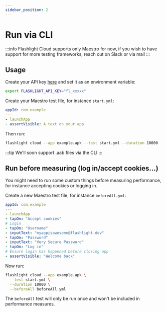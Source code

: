 ```yaml
---
sidebar_position: 2
---
```


# Run via CLI

:::info
Flashlight Cloud supports only Maestro for now, if you wish to have support for more testing frameworks, reach out on Slack or via mail
:::

## Usage

Create your API key [here](https://app.flashlight.dev/api-key) and set it as an environment variable:

```bash
export FLASHLIGHT_API_KEY="fl_xxxxx"
```

Create your Maestro test file, for instance `start.yml`:

```yml
appId: com.example
---
- launchApp
- assertVisible: A text on your app
```

Then run:

```bash
flashlight cloud --app example.apk --test start.yml --duration 10000
```

:::tip 
We'll soon support .aab files via the CLI
:::

## Run before measuring (log in/accept cookies...)

You might need to run some custom things before measuring performance, for instance accepting cookies or logging in. 

Create a new Maestro test file, for instance `beforeAll.yml`:

```yml
appId: com.example
---
- launchApp
- tapOn: "Accept cookies"
# Login
- tapOn: "Username"
- inputText: "myappisawesome@flashlight.dev"
- tapOn: "Password"
- inputText: "Very Secure Password"
- tapOn: "Log in"
# Ensure login has happened before closing app
- assertVisible: "Welcome back"
```

Now run:

```bash
flashlight cloud --app example.apk \
  --test start.yml \
  --duration 10000 \
  --beforeAll beforeAll.yml
```

The `beforeAll` test will only be run once and won't be included in performance measures.
